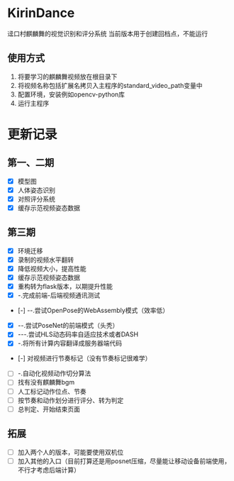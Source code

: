 # KirinDance
 迳口村麒麟舞的视觉识别和评分系统
 当前版本用于创建回档点，不能运行

## 使用方式
1. 将要学习的麒麟舞视频放在根目录下
2. 将视频名称包括扩展名拷贝入主程序的standard_video_path变量中
3. 配置环境，安装例如opencv-python库
4. 运行主程序

# 更新记录
## 第一、二期
- [X] 模型图
- [X] 人体姿态识别
- [X] 对照评分系统
- [X] 缓存示范视频姿态数据
## 第三期
- [X] 环境迁移
- [X] 录制的视频水平翻转
- [X] 降低视频大小，提高性能
- [X] 缓存示范视频姿态数据
- [X] 重构转为flask版本，以期提升性能
- [X] -.完成前端-后端视频通讯测试
- [-] --.尝试OpenPose的WebAssembly模式（效率低）
- [X] --.尝试PoseNet的前端模式（头秃）
- [X] ---.尝试HLS动态码率自适应技术或者DASH
- [X] -.将所有计算内容翻译成服务器端代码
- [-] 对视频进行节奏标记（没有节奏标记很难学）
- [ ] -.自动化视频动作切分算法
- [ ] 找有没有麒麟舞bgm
- [ ] 人工标记动作位点、节奏
- [ ] 按节奏和动作划分进行评分、转为判定
- [ ] 总判定、开始结束页面
## 拓展
- [ ] 加入两个人的版本，可能要使用双机位
- [ ] 加入其他的入口（目前打算还是用posnet压缩，尽量能让移动设备前端使用，不行才考虑后端计算）
